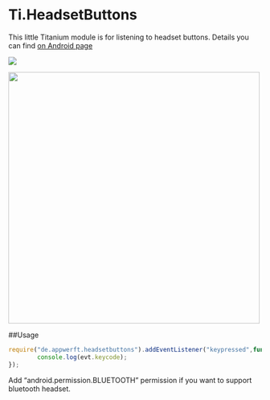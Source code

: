 Ti.HeadsetButtons
=================

This little Titanium module is for listening to headset buttons. Details you can find [on Android page](https://source.android.com/devices/accessories/headset/specification.html)

![](https://source.android.com/devices/accessories/headset/images/headset-circuit2.png)

<img src="http://theinstructional.s3.amazonaws.com/earphones/original-earphones.jpg" width=500 />

##Usage

```javascript
require("de.appwerft.headsetbuttons").addEventListener("keypressed",function(evt){
        console.log(evt.keycode);
});
```
Add “android.permission.BLUETOOTH” permission if you want to support bluetooth headset.
